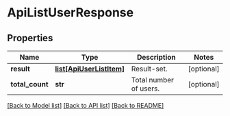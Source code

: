 # ApiListUserResponse

## Properties
Name | Type | Description | Notes
------------ | ------------- | ------------- | -------------
**result** | [**list[ApiUserListItem]**](ApiUserListItem.md) | Result-set. | [optional] 
**total_count** | **str** | Total number of users. | [optional] 

[[Back to Model list]](../README.md#documentation-for-models) [[Back to API list]](../README.md#documentation-for-api-endpoints) [[Back to README]](../README.md)


